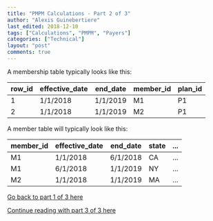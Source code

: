 ```yaml
---
title: "PMPM Calculations - Part 2 of 3"
author: "Alexis Guinebertiere"
last_edited: 2018-12-10
tags: ["Calculations", "PMPM", "Payers"]
categories: ["Technical"]
layout: "post"
comments: true
---
```


A membership table typically looks like this:

| row_id | effective_date | end_date | member_id | plan_id |
|--------|----------------|----------|-----------|---------|
| 1      | 1/1/2018       | 1/1/2019 | M1        | P1      |
| 2      | 1/1/2018       | 1/1/2019 | M2        | P1      |

A member table will typically look like this:

| member_id | effective_date | end_date | state | ... |
|--------|----------------|----------|-----------|---------|
| M1      | 1/1/2018       | 6/1/2018 | CA        | ...      |
| M1      | 6/1/2018       | 1/1/2019 | NY        | ...      |
| M2      | 1/1/2018       | 1/1/2019 | MA        | ...      |


[Go back to part 1 of 3 here](/blog/technical/2018/12/09/PMPM_1_of_3.html)

[Continue reading with part 3 of 3 here](/blog/technical/2018/12/09/PMPM_3_of_3.html)